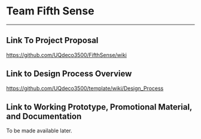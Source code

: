 # Team Fifth Sense
***
## Link To Project Proposal
https://github.com/UQdeco3500/FifthSense/wiki

## Link to Design Process Overview
https://github.com/UQdeco3500/template/wiki/Design_Process

## Link to Working Prototype, Promotional Material, and Documentation  
To be made available later. 

